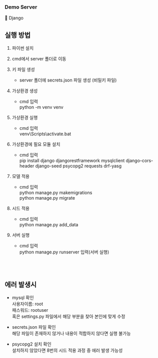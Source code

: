 ### Demo Server

🍔 Django

## 실행 방법

1. 파이썬 설치

2. cmd에서 server 폴더로 이동

3. 키 파일 생성
   + server 폴더에 secrets.json 파일 생성 (비밀키 파일)

4. 가상환경 생성
   + cmd 입력</br>
      python -m venv venv

5. 가상환경 실행
   + cmd 입력</br>
      venv\Scripts\activate.bat

6. 가상환경에 필요 모듈 설치
   + cmd 입력</br>
      pip install django djangorestframework mysqlclient django-cors-header django-seed psycopg2 requests drf-yasg

7. 모델 적용
   + cmd 입력</br>
      python manage.py makemigrations</br>
      python manage.py migrate

8. 시드 적용
   + cmd 입력</br>
      python manage.py add_data

9. 서버 실행
   + cmd 입력</br>
      python manage.py runserver 입력(서버 실행)

</br></br>

## 에러 발생시
   + mysql 확인</br>
      사용자이름: root</br>
      패스워드: rootuser</br>
      혹은 settings.py 파일에서 해당 부분을 찾아 본인에 맞게 수정
   
   + secrets.json 파일 확인</br>
      해당 파일이 존재하지 않거나 내용이 적합하지 않다면 실행 불가능
   
   + psycopg2 설치 확인</br>
      설치하지 않았다면 8번의 시드 적용 과정 중 에러 발생 가능성
